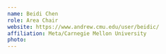 ```yaml
---
name: Beidi Chen
role: Area Chair
website: https://www.andrew.cmu.edu/user/beidic/
affiliation: Meta/Carnegie Mellon University
photo: 
---
```

